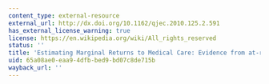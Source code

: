 ```yaml
---
content_type: external-resource
external_url: http://dx.doi.org/10.1162/qjec.2010.125.2.591
has_external_license_warning: true
license: https://en.wikipedia.org/wiki/All_rights_reserved
status: ''
title: 'Estimating Marginal Returns to Medical Care: Evidence from at-risk Newborns'
uid: 65a08ae0-eaa9-4dfb-bed9-bd07c8de715b
wayback_url: ''
---
```


